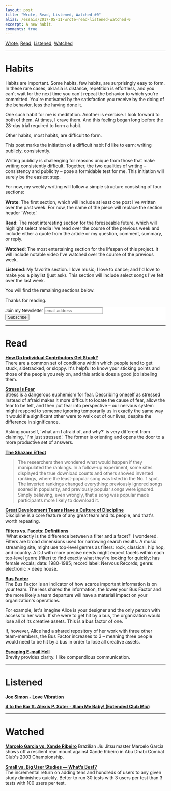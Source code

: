 ```yaml
---
layout: post
title: "Wrote, Read, Listened, Watched #0"
alias: /essais/2017-05-11-wrote-read-listened-watched-0
excerpt: A new habit.  
comments: true
---
```


[Wrote](#wrote), [Read](#read), [Listened](#listened), [Watched](#watched)

---

# <a name="wrote">Habits</a>

Habits are important. Some habits, few habits, are surprisingly easy to form. In these rare cases, akrasia is distance, repetition is effortless, and you can't wait for the next time you can't repeat the behavior to which you're committed. You're motivated by the satisfaction you receive by the doing of the behavior, less the having done it.

One such habit for me is meditation. Another is exercise. I look forward to both of them. At times, I crave them. And this feeling began long before the 28-day trial required to form a habit.

Other habits, most habits, are difficult to form.

This post marks the initiation of a difficult habit I'd like to earn: writing publicly, consistently.

Writing publicly is challenging for reasons unique from those that make writing consistently difficult. Together, the two qualities of writing – consistency and publicity – pose a formidable test for me. This initiation will surely be the easiest step.

For now, my weekly writing will follow a simple structure consisting of four sections:

**Wrote**: The first section, which will include at least one post I've written over the past week. For now, the name of the piece will replace the section header 'Wrote.'

**Read**: The most interesting section for the foreseeable future, which will highlight select media I've read over the course of the previous week and include either a quote from the article or my question, comment, summary, or reply.

**Watched**: The most entertaining section for the lifespan of this project. It will include notable video I've watched over the course of the previous week.

**Listened**: My favorite section. I love music; I love to dance; and I'd love to make you a playlist (just ask). This section will include select songs I've felt over the last week.


You will find the remaining sections below. 

Thanks for reading. 

<!-- Begin MailChimp Signup Form -->
<link href="//cdn-images.mailchimp.com/embedcode/slim-10_7.css" rel="stylesheet" type="text/css">
<style type="text/css">
	#mc_embed_signup{background:#fff; clear:left; font:14px Helvetica,Arial,sans-serif; }
	/* Add your own MailChimp form style overrides in your site stylesheet or in this style block.
	   We recommend moving this block and the preceding CSS link to the HEAD of your HTML file. */
</style>
<div id="mc_embed_signup">
<form action="https://vincentbarr.us10.list-manage.com/subscribe/post?u=94da3ac3515f8fabefba65444&amp;id=54c2b2f6fc" method="post" id="mc-embedded-subscribe-form" name="mc-embedded-subscribe-form" class="validate" target="_blank" novalidate>
    <div id="mc_embed_signup_scroll">
	<label for="mce-EMAIL">Join my Newsletter</label>
	<input type="email" value="" name="EMAIL" class="email" id="mce-EMAIL" placeholder="email address" required>
    <!-- real people should not fill this in and expect good things - do not remove this or risk form bot signups-->
    <div style="position: absolute; left: -5000px;" aria-hidden="true"><input type="text" name="b_94da3ac3515f8fabefba65444_54c2b2f6fc" tabindex="-1" value=""></div>
    <div class="clear"><input type="submit" value="Subscribe" name="subscribe" id="mc-embedded-subscribe" class="button"></div>
    </div>
</form>
</div>

<!--End mc_embed_signup-->

---

# <a name="read">Read</a>

**[How Do Individual Contributors Get Stuck?](https://medium.com/@skamille/how-do-individual-contributors-get-stuck-63102ba43516)**  
 There are a common set of conditions within which people tend to get stuck, sidetracked, or sloppy. It's helpful to know your sticking points and those of the people you rely on, and this article does a good job labeling them.

**[Stress Is Fear](http://joereddington.com/6341/2017/01/17/stress-is-fear/)**      
 Stress is a dangerous euphemism for fear. Describing oneself as stressed instead of afraid makes it more difficult to locate the cause of fear, allow the fear to be felt, and then put fear into perspective – our nervous system might respond to someone ignoring temporarily us in exactly the same way it would if a significant other were to walk out of our lives, despite the difference in significance.

Asking yourself, 'what am I afraid of, and why?' is very different from claiming, 'I'm just stressed.' The former is orienting and opens the door to a more productive set of answers.

**[The Shazam Effect](https://www.theatlantic.com/magazine/archive/2014/12/the-shazam-effect/382237/)**   
> The researchers then wondered what would happen if they manipulated the rankings. In a follow-up experiment, some sites displayed the true download counts and others showed inverted rankings, where the least-popular song was listed in the No. 1 spot. The inverted rankings changed everything: previously ignored songs soared in popularity, and previously popular songs were ignored. Simply believing, even wrongly, that a song was popular made participants more likely to download it.  

**[Great Development Teams Have a Culture of Discipline](https://www.linkedin.com/pulse/20141022145416-6200243-great-development-teams-have-a-culture-of-discpline/)**  
Discipline is a core feature of any great team and its people, and that's worth repeating.    

**[Filters vs. Facets: Definitions](https://www.nngroup.com/articles/filters-vs-facets/)**   
 'What exactly is the difference between a filter and a facet?' I wondered. Filters are broad dimensions used for narrowing search results. A music streaming site, might use top-level genres as filters: rock, classical, hip hop, and country. A DJ with more precise needs might expect facets within each top-level genre (filter) to find exactly what they're looking for quickly: has female vocals; date: 1980-1985; record label: Nervous Records; genre: electronic \> deep house.  
 
**[Bus Factor](https://en.wikipedia.org/wiki/Bus_factor)**  
 The Bus Factor is an indicator of how scarce important information is on your team. The less shared the information, the lower your Bus Factor and the more likely a team departure will have a material impact on your organization's operations.

For example, let's imagine Alice is your designer and the only person with access to her work. If she were to get hit by a bus, the organization would lose all of its creative assets. This is a bus factor of one.

If, however, Alice had a shared repository of her work with three other team-members, the Bus Factor increases to 3 – meaning three people would need to be hit by a bus in order to lose all creative assets.  

**[Escaping E-mail Hell](https://medium.com/the-year-of-the-looking-glass/escaping-e-mail-hell-f55905f3862f)**   
 Brevity provides clarity. I like compendious communication.  

---

# <a name="listened">Listened</a>

**[Joe Simon - Love Vibration](https://www.youtube.com/watch?v=0IFqRgCQhH0)**    

**[4 to the Bar ft. Alexis P. Suter - Slam Me Baby! (Extended Club Mix)](https://www.youtube.com/watch?v=snLYAPyN4ns)**

---

# <a name="watched">Watched</a>

**[Marcelo Garcia vs. Xande Ribeiro](https://www.youtube.com/watch?v=uA3M8RbVUt0)**
 Brazilian Jiu Jitsu master Marcelo Garcia shows off a resilient rear mount against Xande Ribeiro in Abu Dhabi Combat Club's 2003 Championship.

**[Small vs. Big User Studies — What’s Best?](https://www.youtube.com/watch?v=ZTsT8r4MWLk)**  
 The incremental return on adding tens and hundreds of users to any given study diminishes quickly. Better to run 30 tests with 3 users per test than 3 tests with 100 users per test.